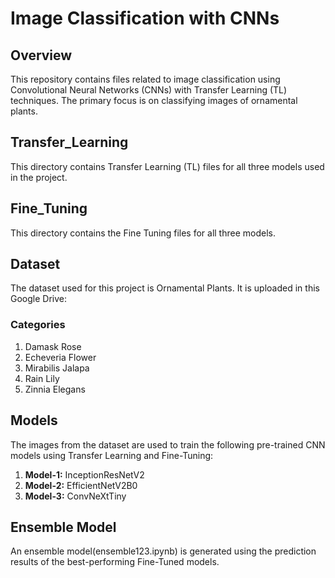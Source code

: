 # Image Classification with CNNs

## Overview

This repository contains files related to image classification using Convolutional Neural Networks (CNNs) with Transfer Learning (TL) techniques. The primary focus is on classifying images of ornamental plants.

## Transfer_Learning

This directory contains Transfer Learning (TL) files for all three models used in the project.

## Fine_Tuning

This directory contains the Fine Tuning files for all three models.


## Dataset

The dataset used for this project is Ornamental Plants.
It is uploaded in this Google Drive: 

### Categories

1. Damask Rose
2. Echeveria Flower
3. Mirabilis Jalapa
4. Rain Lily
5. Zinnia Elegans

## Models

The images from the dataset are used to train the following pre-trained CNN models using Transfer Learning and Fine-Tuning:

1. **Model-1:** InceptionResNetV2
2. **Model-2:** EfficientNetV2B0
3. **Model-3:** ConvNeXtTiny

## Ensemble Model

An ensemble model(ensemble123.ipynb) is generated using the prediction results of the best-performing Fine-Tuned models.
